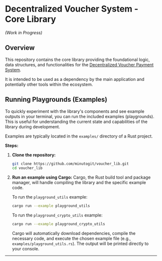 # Decentralized Voucher System - Core Library

*(Work in Progress)*

## Overview

This repository contains the core library providing the foundational logic, data structures, and functionalities for the [Decentralized Voucher Payment System](https://github.com/minutogit/decentralized-voucher-payment-system).

It is intended to be used as a dependency by the main application and potentially other tools within the ecosystem.

## Running Playgrounds (Examples)

To quickly experiment with the library's components and see example outputs in your terminal, you can run the included examples (playgrounds). This is useful for understanding the current state and capabilities of the library during development.

Examples are typically located in the `examples/` directory of a Rust project.

**Steps:**

1.  **Clone the repository:**
    ```bash
    git clone https://github.com/minutogit/voucher_lib.git
    cd voucher_lib
    ```
2.  **Run an example using Cargo:**
    Cargo, the Rust build tool and package manager, will handle compiling the library and the specific example code.

    To run the `playground_utils` example:
    ```bash
    cargo run --example playground_utils
    ```

    To run the `playground_crypto_utils` example:
    ```bash
    cargo run --example playground_crypto_utils
    ```

    Cargo will automatically download dependencies, compile the necessary code, and execute the chosen example file (e.g., `examples/playground_utils.rs`). The output will be printed directly to your console.

---

